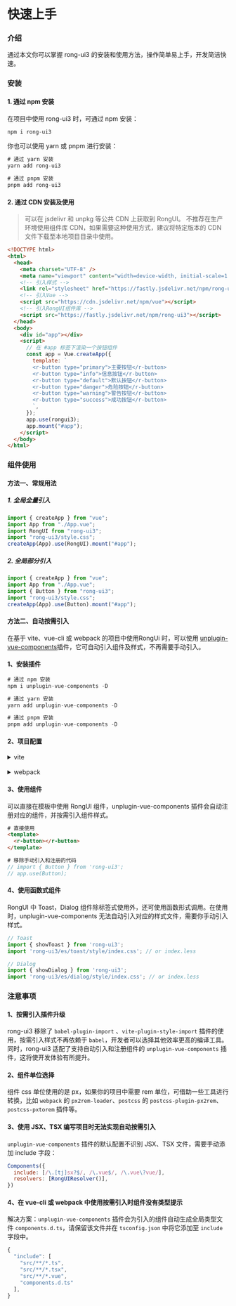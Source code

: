 # 快速上手


<div class="card">

### 介绍
通过本文你可以掌握 rong-ui3 的安装和使用方法，操作简单易上手，开发简洁快速。

</div>





<div class="card">

### 安装

#### 1. 通过 npm 安装

在项目中使用 rong-ui3 时，可通过 npm 安装：  

```js
npm i rong-ui3
```

你也可以使用 yarn 或 pnpm 进行安装：
```js
# 通过 yarn 安装
yarn add rong-ui3

# 通过 pnpm 安装
pnpm add rong-ui3
```

</div>



<div class="card">

#### 2. 通过 CDN 安装及使用
> 可以在 jsdelivr 和 unpkg 等公共 CDN 上获取到 RongUI。 不推荐在生产环境使用组件库 CDN，如果需要这种使用方式，建议将特定版本的 CDN 文件下载至本地项目目录中使用。
```html
<!DOCTYPE html>
<html>
  <head>
    <meta charset="UTF-8" />
    <meta name="viewport" content="width=device-width, initial-scale=1.0" />
    <!-- 引入样式 -->
    <link rel="stylesheet" href="https://fastly.jsdelivr.net/npm/rong-ui3/style.css" />
    <!-- 引入Vue -->
    <script src="https://cdn.jsdelivr.net/npm/vue"></script>
    <!-- 引入RongUI组件库 -->
    <script src="https://fastly.jsdelivr.net/npm/rong-ui3"></script>
  </head>
  <body>
    <div id="app"></div>
    <script>
      // 在 #app 标签下渲染一个按钮组件
      const app = Vue.createApp({
        template: `
        <r-button type="primary">主要按钮</r-button>
        <r-button type="info">信息按钮</r-button>
        <r-button type="default">默认按钮</r-button>
        <r-button type="danger">危险按钮</r-button>
        <r-button type="warning">警告按钮</r-button>
        <r-button type="success">成功按钮</r-button>
        `,
      });
      app.use(rongui3);
      app.mount("#app");
    </script>
  </body>
</html>
```

</div>




<div class="card">

### 组件使用

#### 方法一、常规用法
##### 1. 全局全量引入
```js
import { createApp } from "vue";
import App from "./App.vue";
import RongUI from "rong-ui3";
import "rong-ui3/style.css";
createApp(App).use(RongUI).mount("#app");
```
##### 2. 全局部分引入
```js
import { createApp } from "vue";
import App from "./App.vue";
import { Button } from "rong-ui3";
import "rong-ui3/style.css";
createApp(App).use(Button).mount("#app");
```

</div>

<div class="card">

#### 方法二、自动按需引入

在基于 vite、vue-cli 或 webpack 的项目中使用RongUi 时，可以使用 <a href="https://github.com/antfu/unplugin-vue-components" target="_blank">unplugin-vue-components</a>插件，它可自动引入组件及样式，不再需要手动引入。
#### 1、安装插件
```js
# 通过 npm 安装
npm i unplugin-vue-components -D

# 通过 yarn 安装
yarn add unplugin-vue-components -D

# 通过 pnpm 安装
pnpm add unplugin-vue-components -D
```
#### 2、项目配置
<details>
<summary>vite</summary>

```js
// vite.config.js
import { defineConfig } from 'vite'
import vue from '@vitejs/plugin-vue'
import Components from 'unplugin-vue-components/vite'
import { RongUIResolver } from 'rong-ui3/resolver'

// https://vitejs.dev/config/
export default defineConfig({
  plugins: [
    vue(),
    // 开启 unplugin 插件，自动引入 RongUI 组件
    Components({
      resolvers: [RongUIResolver()]
    }),
  ]
})
```
</details>

<br/>

<details>
<summary>webpack</summary>

```js
// vite.config.js
import { defineConfig } from 'vite'
import vue from '@vitejs/plugin-vue'
import Components from 'unplugin-vue-components/webpack'
import { RongUIResolver } from 'rong-ui3/resolver'

// https://vitejs.dev/config/
export default defineConfig({
  plugins: [
    vue(),
    // 开启 unplugin 插件，自动引入 RongUI 组件
    Components({
      resolvers: [RongUIResolver()]
    }),
  ]
})
```
</details>

#### 3、使用组件
可以直接在模板中使用 RongUI 组件，unplugin-vue-components 插件会自动注册对应的组件，并按需引入组件样式。
```html
# 直接使用
<template>
  <r-button></r-button>
</template>
```

```js
# 移除手动引入和注册的代码
// import { Button } from 'rong-ui3';
// app.use(Button);
```

#### 4、使用函数式组件
RongUI 中 Toast，Dialog 组件除标签式使用外，还可使用函数形式调用。在使用时，unplugin-vue-components 无法自动引入对应的样式文件，需要你手动引入样式。
```js
// Toast
import { showToast } from 'rong-ui3';
import 'rong-ui3/es/toast/style/index.css'; // or index.less
```

```js
// Dialog
import { showDialog } from 'rong-ui3';
import 'rong-ui3/es/dialog/style/index.css'; // or index.less
```

</div>


<div class="card">

### 注意事项

#### 1、按需引入插件升级
rong-ui3 移除了 `babel-plugin-import` 、`vite-plugin-style-import` 插件的使用，按需引入样式不再依赖于 `babel`，开发者可以选择其他效率更高的编译工具。同时，rong-ui3 适配了支持自动引入和注册组件的 `unplugin-vue-components` 插件，这将使开发体验有所提升。

#### 2、组件单位选择
组件 css 单位使用的是 px，如果你的项目中需要 rem 单位，可借助一些工具进行转换，比如 `webpack` 的 `px2rem-loader`、`postcss` 的 `postcss-plugin-px2rem`、`postcss-pxtorem` 插件等。

#### 3、使用 JSX、TSX 编写项目时无法实现自动按需引入
`unplugin-vue-components` 插件的默认配置不识别 JSX、TSX 文件，需要手动添加 include 字段：
```js
Components({
  include: [/\.[tj]sx?$/, /\.vue$/, /\.vue\?vue/],
  resolvers: [RongUIResolver()],
})
```

#### 4、在 vue-cli 或 webpack 中使用按需引入时组件没有类型提示
解决方案：`unplugin-vue-components` 插件会为引入的组件自动生成全局类型文件 `components.d.ts`，请保留该文件并在 `tsconfig.json` 中将它添加至 `include` 字段中。
```js
{
  "include": [
    "src/**/*.ts",
    "src/**/*.tsx",
    "src/**/*.vue",
    "components.d.ts"
  ],
}
```

</div>